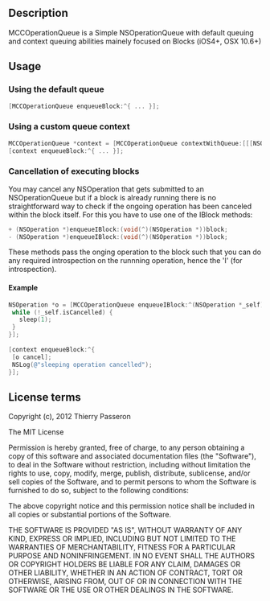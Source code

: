 ## Description

MCCOperationQueue is a Simple NSOperationQueue with default queuing and context queuing abilities mainely focused on Blocks (iOS4+, OSX 10.6+)

## Usage

### Using the default queue

```objective-c
[MCCOperationQueue enqueueBlock:^{ ... }];
```

### Using a custom queue context

```objective-c
MCCOperationQueue *context = [MCCOperationQueue contextWithQueue:[[[NSOperationQueue alloc]init]autorelease]];
[context enqueueBlock:^{ ... }];
``` 

### Cancellation of executing blocks

You may cancel any NSOperation that gets submitted to an NSOperationQueue but if a block is already running
there is no straightforward way to check if the ongoing operation has been canceled within the block itself.
For this you have to use one of the IBlock methods:

```objective-c
+ (NSOperation *)enqueueIBlock:(void(^)(NSOperation *))block;
- (NSOperation *)enqueueIBlock:(void(^)(NSOperation *))block;
``` 
 
These methods pass the onging operation to the block such that you can do any required introspection 
on the runnning operation, hence the 'I' (for introspection).
 
#### Example

```objective-c
NSOperation *o = [MCCOperationQueue enqueueIBlock:^(NSOperation *_self){
 while (!_self.isCancelled) { 
   sleep(1);
 }
}];
 
[context enqueueBlock:^{
 [o cancel];
 NSLog(@"sleeping operation cancelled");
}];
```

## License terms

Copyright (c), 2012 Thierry Passeron

The MIT License

Permission is hereby granted, free of charge, to any person obtaining a copy of this software and associated documentation files (the "Software"), to deal in the Software without restriction, including without limitation the rights to use, copy, modify, merge, publish, distribute, sublicense, and/or sell copies of the Software, and to permit persons to whom the Software is furnished to do so, subject to the following conditions:

The above copyright notice and this permission notice shall be included in all copies or substantial portions of the Software.

THE SOFTWARE IS PROVIDED "AS IS", WITHOUT WARRANTY OF ANY KIND, EXPRESS OR IMPLIED, INCLUDING BUT NOT LIMITED TO THE WARRANTIES OF MERCHANTABILITY, FITNESS FOR A PARTICULAR PURPOSE AND NONINFRINGEMENT. IN NO EVENT SHALL THE AUTHORS OR COPYRIGHT HOLDERS BE LIABLE FOR ANY CLAIM, DAMAGES OR OTHER LIABILITY, WHETHER IN AN ACTION OF CONTRACT, TORT OR OTHERWISE, ARISING FROM, OUT OF OR IN CONNECTION WITH THE SOFTWARE OR THE USE OR OTHER DEALINGS IN THE SOFTWARE.
